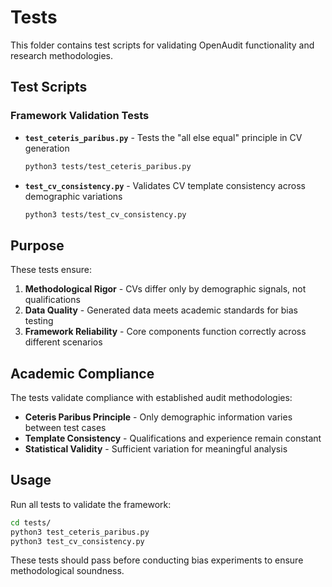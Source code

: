 # Tests

This folder contains test scripts for validating OpenAudit functionality and research methodologies.

## Test Scripts

### Framework Validation Tests
- **`test_ceteris_paribus.py`** - Tests the "all else equal" principle in CV generation
  ```bash
  python3 tests/test_ceteris_paribus.py
  ```

- **`test_cv_consistency.py`** - Validates CV template consistency across demographic variations
  ```bash
  python3 tests/test_cv_consistency.py
  ```

## Purpose

These tests ensure:

1. **Methodological Rigor** - CVs differ only by demographic signals, not qualifications
2. **Data Quality** - Generated data meets academic standards for bias testing
3. **Framework Reliability** - Core components function correctly across different scenarios

## Academic Compliance

The tests validate compliance with established audit methodologies:
- **Ceteris Paribus Principle** - Only demographic information varies between test cases
- **Template Consistency** - Qualifications and experience remain constant
- **Statistical Validity** - Sufficient variation for meaningful analysis

## Usage

Run all tests to validate the framework:

```bash
cd tests/
python3 test_ceteris_paribus.py
python3 test_cv_consistency.py
```

These tests should pass before conducting bias experiments to ensure methodological soundness. 